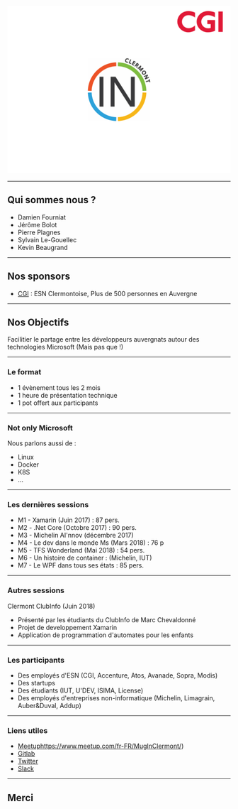 ![Logo](assets/background.png)

---

## Qui sommes nous ? 

* Damien Fourniat
* Jérôme Bolot 
* Pierre Plagnes
* Sylvain Le-Gouellec
* Kevin Beaugrand

---

## Nos sponsors 

* [CGI](htp://www.cgi.com) : ESN Clermontoise, Plus de 500 personnes en Auvergne

---

## Nos Objectifs 

Facilitier le partage entre les développeurs auvergnats autour des technologies Microsoft (Mais pas que !)

---

### Le format

* 1 évènement tous les 2 mois
* 1 heure de présentation technique
* 1 pot offert aux participants

--- 

### Not only Microsoft 

Nous parlons aussi de :

* Linux
* Docker
* K8S
* ... 

---

### Les dernières sessions 

* M1 - Xamarin (Juin 2017) : 87 pers.
* M2 - .Net Core (Octobre 2017) : 90 pers.
* M3 - Michelin AI'nnov (décembre 2017) 
* M4 - Le dev dans le monde Ms (Mars 2018) : 76 p
* M5 - TFS Wonderland (Mai 2018) : 54 pers.
* M6 - Un histoire de container : (Michelin, IUT)
* M7 - Le WPF dans tous ses états : 85 pers.

---

### Autres sessions
Clermont ClubInfo (Juin 2018)
* Présenté par les étudiants du ClubInfo de Marc Chevaldonné
* Projet de developpement Xamarin
* Application de programmation d'automates pour les enfants

--- 

### Les participants 

* Des employés d'ESN (CGI, Accenture, Atos, Avanade, Sopra, Modis)
* Des startups
* Des étudiants (IUT, U'DEV, ISIMA, License)
* Des employés d'entreprises non-informatique (Michelin, Limagrain, Auber&Duval, Addup)

---

### Liens utiles 

* [Meetup](http://github.com)https://www.meetup.com/fr-FR/MugInClermont/)
* [Gitlab](https://gitlab.com/mug-in-clermont-public)
* [Twitter](https://twitter.com/muginclermont)
* [Slack](https://muginclermont.slack.com/messages)

---

## Merci

